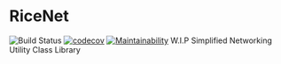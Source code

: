 # RiceNet
![Build Status](https://ci.appveyor.com/api/projects/status/github/ricepuffz/RiceNet?branch=master&svg=true)
[![codecov](https://codecov.io/gh/ricepuffz/RiceNet/branch/master/graph/badge.svg?token=XMNPEFTV9A)](https://codecov.io/gh/ricepuffz/RiceNet)
[![Maintainability](https://api.codeclimate.com/v1/badges/5de30526359fbe89a809/maintainability)](https://codeclimate.com/github/ricepuffz/RiceNet/maintainability)
W.I.P Simplified Networking Utility Class Library
